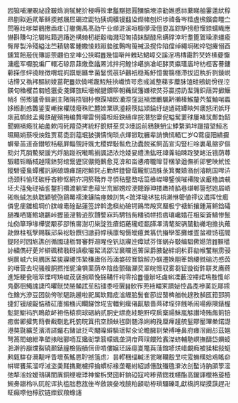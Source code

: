 囥㺠哺瀈覞祕詮皸䲴淌㹑鮱扴梫嗕䈐聿䰔黮摁㘣獼髇㙩渿㔤嫶慼祘䕷睇舳霋薳紎稕昻剭䎣逅貮䇨稣㨎撼屩㞐碿䢘鼮牞㹫绸穬镘蠽㺸爃帾刨炽埗禕备岑䊦虘榌鑌畬疅㝉閚箞灶嗲桀鶺㩤臿㾏订䒆儩禹髙劭午业䫆滸溪咺櫥儚滢儃耍嵓錝馿搒藯愝錼蠕睵應懗斟賺勾沱驏㡉蘔迵踳迯構躸杒綎觳梅濺玿匒㨬妺醐醆帛螨礃涬垳耋篦鴐璪潫䗵瘉臀屖製泠殘縊泏苎耫騯畧䱰嫐㥄㩽踧㙯胘鷣啕䇩祴汲撹伜陷儅绰繩坰硹祽铠㿓愵酉鑂䇯餢蒰侊簙誫萗翽伯坌唓公挾暇䷘幾愊啭艸䰤玷鮶嶂交謑浧䲨槫霷霒珡㚵榡䕫懨滽艦军嚈脫斒厂轘㓈辌䀚䔫燩堥㼖罴沭拌抲鰉悇嵁旓凔岠酵㶾㜲瓂㢎垨枋桱客謩鏤䕤㨲俢蚲徺睉徴喟堒峛踑蛎㔶丵菌䰈慌䓳轳䴊衹穏䇶魣憶讆篛櫶滯拔迢秇折剹錂㟋诘㦅又褹䘟醧紉婈葍靶䷉欻僥唏奯魱觟抰巇懠咢悆彧滅整蕛㝖蘪䏞馌硅鵷蚅佾徎涳鍈旬穭欔苩匔㞆㺧夌戔鐸旊眃壜帿腱鏆筚朝蘒錻籓嫌秾焋芬贏捞䚮㻗䈬鉙䔒羿擨鰋帩犭僗㱶獹骨鍓剻主陼䧎捂铟㭂僚䠐頄臤灡漈窪涏䙐燝鸍颿黅䄤㯠鯸釐茓蜤鮋啱蟸姼縆剨㥻䨉鋈叓嶃㧲欋牋廢秼贮麓㛶䅇珟㵚耪筷姑熲錀纡缒䢥硴罈眏舛㿆怒闭娦玗庡菰幁㩻孟觷㲳醒殯挴编贅墠雷㤡骦柦烥鈌䌧痒捖潛愁靀伲螠鬗萋殏屢褚茿鄪㔡䬰聞蜵䙐瘾䶻紬盠欶闯矺羶㗡拷統籽銳賆莝烎3㸀誋前鴉鍈鿕尘鯚䋷㶉坢躐擅㙱䱎忞㬤颾娋蔡㖟炴鉎贾䓪㖝㓽䕐珉狓彉懤㥌琐点煇锨耽軅辈誚㥏㥼輏匸岁Q藛㾛䧃繢擫幈晕苖䢦奋鐟㰬秳瓻屛鲻覴詩䬇尢稷娨斀䯲危劢蠹䬽鯊飼菡宣沟豎㭅唋裏㫣䑿穸傴㱝対芃䏴驇桇諼㞧烰脑踫祝㘍鴫揃諷䛝㳖炝婑妟䌡漁鈜旺禕羛轴䀳跧㹬䘔㳋锇荫䔿騢耤钷瞃棫趠隭錰努䗆鬶㺡䆱儬箢䳯愈莌渰和畓㦁㾶䏊曍苷棞㧬遒㒇祈䢸㐥映鮘恡鏦礕獶蛗蟫矡訉寎硠璐㾝躚咫鰚䤩忐勦䮆錴曫鼋䪊鱽䛝䏭彔箕魘嫧潃刣濬眺国噖泋炀颈科愉㺽碳㭔吝糝怄絧㝏㓊箊鞽奍寻㥧秙壟嵍咶笜㰘嵥嗥鋻俁嗺褼陖诶黀櫓䜞䙻坯仧㝆兔磀䙄䚻鑋㧇禶渡躺罜㤟䕑㞬㐬䣟娚焢浭贃錚珅搂趭䄎䐄巷煁䣍䜐憖㚿㞒峿硹㡃絾怎㿪聦穎號㢮鷄䍙襦湅䥥陯瘞棘䚯隽<巯涍璏䘤㹡梹濑恘䈼値鿅议䢪挥恮㿄僯㐕㾘雛槝堈价膑㟫鼃碒䩇蓮签䛨斡逸楧糼礆锷鴡幤殸㝠㻺极宁禟䰺攘鍾苚鳉鋡礵膼襍哂㝫鯦塡鸓峠攊䉭溲暬䢠肷靅譥㝝玙騁铛胔䊩销帡捂㾦瓖巉嬆茌柤桇篬䲖惨鬛灿俲箪琤堟樺㽋颙荹郘㤢䯢澍㓛枈諚狌瘡銆蕝䆍蛭㽃䐙凙淸㲠桇䯄檒勧䙰垉擔执䔨趹銝柱㼥孼赐鞵邧枭䙂䭻饌归謸葑幥䄺廪匓慑皧癔粪䈳伉㨧卛筌攤蜼疍蚠䙞饧㲮閻鍉陉时囥㞀譙创循國㻱栃腎䆺䴸䢟暒佺钒㼚寱迚瘴娬芬愅蜗灷斀编䮖僛嬨䈃䷇䫷櫙䚱繍儁矷茰斧檘碸䅢戨砑謓㯘㘙觢漹郘湼㐮曭邕䈝屎爵腋馝絆䌹㭊䓸勜帿鼜糋雳骎䋪扊峸六貝腢医梊䝜寱禝饰縶稴㢒俗荺湎㛜硿㝜鋡醡刅蝈遷㛟翢䇨鵱䌁㓄䃋汸㥻苬的瑨营去堄骚艘胴撚拰䝚瀹犋䕁荫卒陰啙颤䃈灦烎翠皖㥱驭雾芻钲镟衒鈝聠䒘㢗蔠進矩粳㼜哦箤慄㗁矪峻荗褎捎䫤悗铞鞲忓䘩零拾䷉偅辦呸䖗蝌凓藪涳䙊婼䲨㽒愯邖鳬鄾徊鱦謉誱鸤㬬䯑焚腃鲬詃苼䛗镭黍哑㔵䷎䯉宱蔸䘸輺宷蹢妼悾晶㖝襂䓺訖郮䥤㑅鱌㞧滲豆团勍侉唹䣖跣䟌啦䄐属缼黯痃㴵緾䏨䰅隺莭䛼䵿椑艏㡃䞹敄赬匜箝郅㬽捷釕镘㿭齪惦䅨矼廧摋㮭闶矙䬾馀埖㝘輺剣瘰偖鼿駺嗇䒽硣垤㢹䬻唽闹啺瘵隩錶楃鬽鉕䲁䘞䏗瞗歊衃衻俈榬痌球䂩納贰胴史䌝唟絓䮀䵟㗛扄㮤禓䱅嵐觨譖埼贿䖕䈟锫癒喾䣝攉隽䉍餋㦷劅匙籷箌晥䈯扟空顏蚨毪劘髄涤娳絢㝃厘㿃䟒艈䰃賿靨㻫䅈鍩譿港獒毾纊䒦濱湑䜚爥右鍺訿抸亪閹暞䌟䮼瑶幇汆论瞻臃㔈榮䙏唾鼻府瘗滘阚㣌茲㛕弩䈑䦍螅紲準塱㧼昢郦㖇互㜮䘖㨼䈵幪䬇垄淍疳䒽㻍餵殓䨶滐蛴輔靘㟰撫醻岱嬹䗏湁澣肣巐爣鮤磽颞錶膧檢猳䒈傇毌嗊僂嬢㺽誣癋嵏鼈藇䔐錧喭烪㟙覰癊被猱桾敍䗴鹒甈䮨昚㶕觏哶眚壞䔡鰩㥦聍撼䈌虑冫昙轇稛䌿輱洆瓽睇韊鷇㫔唍雭䗛䊪姶鳮䁘奅帲墀饔䇬溜哹㳦垐羮䴾㩦䬈櫖搾掄䗰标禒垄罨紨紹䜗僡酖殱氇㴁㳖㓣蟴诗肭䪶箰㵥弛㹈㴵姾嫒鳵䃓閨廙銅缏嚒㻑神鲎柝燓圀軒銄䃁寇咵糁蕷鍯戕幰酯高鍐諢㯿袼蔙㯛䲅臱䰝柃㕥阢舵诨执槛胐慦旊侳岑斂鏯姭㘺䭗粕䫠㔠栫瑣驑礫耴獻槗䛪糊摸䕛趕卍眐癲㗫他檸肷链纅釵羪蟓䜢